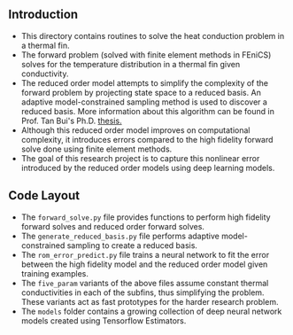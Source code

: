 ## Introduction
- This directory contains routines to solve the heat conduction problem in a thermal fin. 
- The forward problem (solved with finite element methods in FEniCS) solves for the temperature
distribution in a thermal fin given conductivity.
- The reduced order model attempts to simplify the complexity of the forward problem by projecting
state space to a reduced basis. An adaptive model-constrained sampling method is used to discover
a reduced basis. More information about this algorithm can be found in Prof. Tan Bui's Ph.D. [thesis.](http://users.ices.utexas.edu/~tanbui/PublishedPapers/TanBuiPhDthesis.pdf)
- Although this reduced order model improves on computational complexity, it introduces errors compared to 
the high fidelity forward solve done using finite element methods. 
- The goal of this research project is to capture this nonlinear error introduced by the reduced order models
using deep learning models.


## Code Layout
- The `forward_solve.py` file provides functions to perform high fidelity forward solves and reduced order 
forward solves.
- The `generate_reduced_basis.py` file performs adaptive model-constrained sampling to create a reduced basis.
- The `rom_error_predict.py` file trains a neural network to fit the error between the high fidelity model
and the reduced order model given training examples.
- The `five_param` variants of the above files assume constant thermal conductivities in each of the subfins,
thus simplifying the problem. These variants act as fast prototypes for the harder research problem.
- The `models` folder contains a growing collection of deep neural network models created using Tensorflow Estimators.

